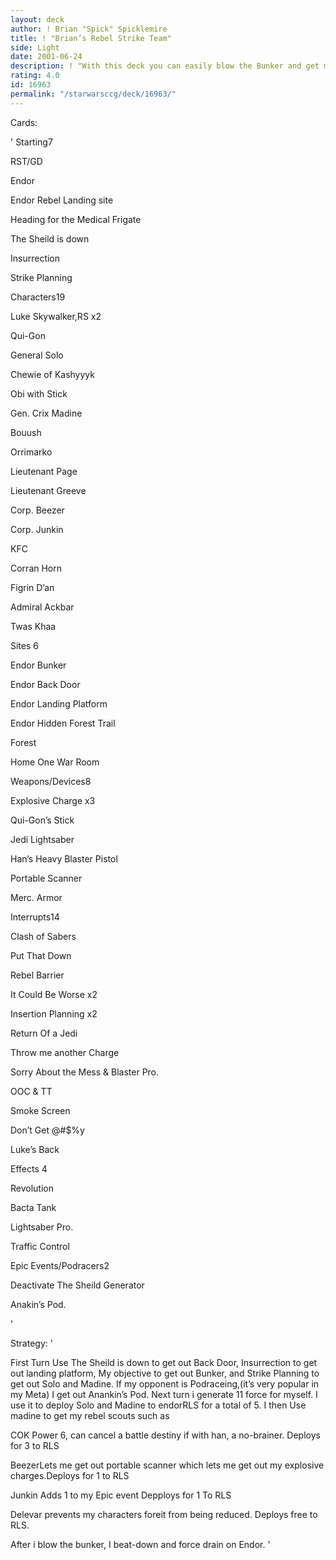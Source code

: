 ```yaml
---
layout: deck
author: ! Brian "Spick" Spicklemire
title: ! "Brian’s Rebel Strike Team"
side: Light
date: 2001-06-24
description: ! "With this deck you can easily blow the Bunker and get massive force drains."
rating: 4.0
id: 16963
permalink: "/starwarsccg/deck/16963/"
---
```

Cards: 

' 
Starting7

RST/GD

Endor

Endor Rebel Landing site

Heading for the Medical Frigate

The Sheild is down

Insurrection

Strike Planning


Characters19

Luke Skywalker,RS x2

Qui-Gon

General Solo

Chewie of Kashyyyk

Obi with Stick

Gen. Crix Madine

Bouush

Orrimarko

Lieutenant Page

Lieutenant Greeve

Corp. Beezer

Corp. Junkin

KFC

Corran Horn

Figrin D’an

Admiral Ackbar

Twas Khaa


Sites 6

Endor Bunker

Endor Back Door

Endor Landing Platform

Endor Hidden Forest Trail

 Forest

Home One War Room


Weapons/Devices8

Explosive Charge x3

Qui-Gon’s Stick

Jedi Lightsaber

Han’s Heavy Blaster Pistol

Portable Scanner

Merc. Armor


Interrupts14

Clash of Sabers

Put That Down

Rebel Barrier

It Could Be Worse x2

Insertion Planning x2

Return Of a Jedi

Throw me another Charge

Sorry About the Mess & Blaster Pro.

OOC & TT

Smoke Screen 

Don’t Get @#$%y

Luke’s Back


Effects 4

Revolution

Bacta Tank

Lightsaber Pro.

Traffic Control


Epic Events/Podracers2

Deactivate The Sheild Generator

Anakin’s Pod.


'

Strategy: '

First Turn Use The Sheild is down to get out Back Door, Insurrection to get out landing platform, My objective to get out Bunker, and Strike Planning to get out Solo and Madine. If my opponent is Podraceing,(it’s very popular in my Meta) I get out Anankin’s Pod. Next turn i generate 11 force for myself. I use it to deploy Solo and Madine to endorRLS for a total of 5. I then Use madine to get my rebel scouts such as


COK Power 6, can cancel a battle destiny if with han, a no-brainer. Deploys for 3 to RLS


BeezerLets me get out portable scanner which lets me get out my explosive charges.Deploys for 1 to RLS


Junkin Adds 1 to my Epic event Depploys for 1 To RLS


Delevar prevents my characters foreit from being reduced. Deploys free to RLS.


After i blow the bunker, I beat-down and force drain on Endor.  '
